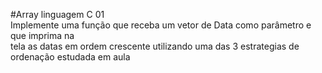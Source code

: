 #Array linguagem C 01<br>
Implemente uma função que receba um vetor de Data como parâmetro e que imprima na<br>
tela as datas em ordem crescente utilizando uma das 3 estrategias de ordenação estudada em aula
